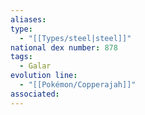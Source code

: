 ```yaml
---
aliases: 
type:
  - "[[Types/steel|steel]]"
national dex number: 878
tags:
  - Galar
evolution line:
  - "[[Pokémon/Copperajah]]"
associated: 
---
```

